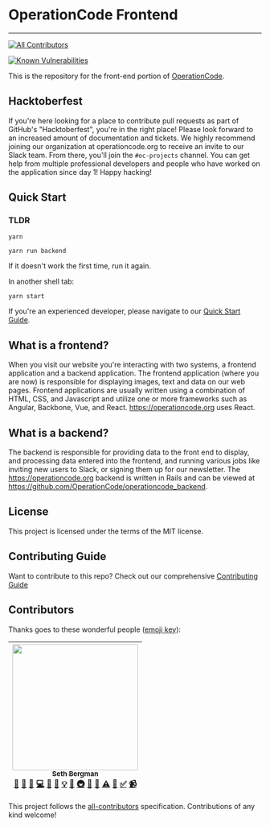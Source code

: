 # OperationCode Frontend
-------

[![All Contributors](https://img.shields.io/badge/all_contributors-1-orange.svg?style=flat-square)](#contributors)

[![Known Vulnerabilities](https://snyk.io/test/github/sethbergman/operationcode_frontend/badge.svg)](https://snyk.io/test/github/sethbergman/operationcode_frontend)

This is the repository for the front-end portion of [OperationCode](https://operationcode.org).

## Hacktoberfest

If you're here looking for a place to contribute pull requests as part of GitHub's "Hacktoberfest", you're in the right place! Please look forward to an increased amount of documentation and tickets. We highly recommend joining our organization at operationcode.org to receive an invite to our Slack team. From there, you'll join the `#oc-projects` channel. You can get help from multiple professional developers and people who have worked on the application since day 1! Happy hacking!

## Quick Start

### TLDR
```
yarn
```

```
yarn run backend
```
If it doesn't work the first time, run it again.

In another shell tab:
```
yarn start
```

If you're an experienced developer, please navigate to our [Quick Start Guide](https://github.com/OperationCode/operationcode_frontend/blob/master/CONTRIBUTING.md#quick-start-guide).

## What is a frontend?
When you visit our website you're interacting with two systems, a frontend application and a backend application. The frontend application (where you are now) is responsible for displaying images, text and data on our web pages.
Frontend applications are usually written using a combination of HTML, CSS, and Javascript and utilize one or more frameworks such as Angular, Backbone, Vue, and React. https://operationcode.org uses React.

## What is a backend?
The backend is responsible for providing data to the front end to display, and processing data entered into the frontend, and running various jobs like inviting new users to Slack, or signing them up for our newsletter. The https://operationcode.org backend is written in Rails and can be viewed at https://github.com/OperationCode/operationcode_backend.

## License
This project is licensed under the terms of the MIT license.

## Contributing Guide
Want to contribute to this repo? Check out our comprehensive
[Contributing Guide](https://github.com/OperationCode/operationcode_frontend/blob/master/CONTRIBUTING.md)

## Contributors

Thanks goes to these wonderful people ([emoji key](https://github.com/kentcdodds/all-contributors#emoji-key)):

<!-- ALL-CONTRIBUTORS-LIST:START - Do not remove or modify this section -->
| [<img src="https://avatars3.githubusercontent.com/u/8031689?v=4" width="250px;"/><br /><sub>Seth Bergman</sub>](https://sethbergman.com)<br />[💬](#question-sethbergman "Answering Questions") [📝](#blog-sethbergman "Blogposts") [🐛](https://github.com/OperationCode/operationcode_frontend/issues?q=author%3Asethbergman "Bug reports") [💻](https://github.com/OperationCode/operationcode_frontend/commits?author=sethbergman "Code") [🎨](#design-sethbergman "Design") [📖](https://github.com/OperationCode/operationcode_frontend/commits?author=sethbergman "Documentation") [💡](#example-sethbergman "Examples") [🤔](#ideas-sethbergman "Ideas, Planning, & Feedback") [🚇](#infra-sethbergman "Infrastructure (Hosting, Build-Tools, etc)") [🔌](#plugin-sethbergman "Plugin/utility libraries") [👀](#review-sethbergman "Reviewed Pull Requests") [⚠️](https://github.com/OperationCode/operationcode_frontend/commits?author=sethbergman "Tests") [🔧](#tool-sethbergman "Tools") [✅](#tutorial-sethbergman "Tutorials") [📹](#video-sethbergman "Videos") |
| :---: |
<!-- ALL-CONTRIBUTORS-LIST:END -->

This project follows the [all-contributors](https://github.com/kentcdodds/all-contributors) specification. Contributions of any kind welcome!
